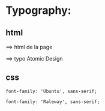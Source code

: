 

# Typography:

## html 

==> html de la page

<link href="https://fonts.googleapis.com/css?family=Raleway|Roboto|Ubuntu&display=swap" rel="stylesheet"> 

==> typo Atomic Design

<link href="https://fonts.googleapis.com/css?family=Roboto|Ubuntu&display=swap" rel="stylesheet"> 

<link href="https://fonts.googleapis.com/css?family=Raleway|Roboto|Ubuntu&display=swap" rel="stylesheet"> 

## css

    font-family: 'Ubuntu', sans-serif;

    font-family: 'Raleway', sans-serif;

